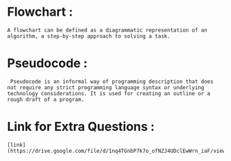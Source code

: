 # Flowchart :
    A flowchart can be defined as a diagrammatic representation of an algorithm, a step-by-step approach to solving a task.

# Pseudocode :
     Pseudocode is an informal way of programming description that does not require any strict programming language syntax or underlying technology considerations. It is used for creating an outline or a rough draft of a program.

# Link for Extra Questions :
    [link](https://drive.google.com/file/d/1nq4TGnbP7k7o_ofNZJ4UDclEwWrn_iaF/view)
     